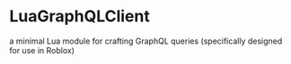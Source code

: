 # LuaGraphQLClient
a minimal Lua module for crafting GraphQL queries (specifically designed for use in Roblox)

